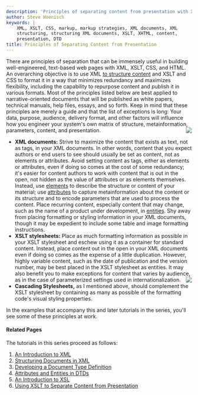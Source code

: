 ```yaml
---
description: 'Principles of separating content from presentation with XML, XSLT, CSS'
author: Steve Hoenisch
keywords: |
    XML, XSLT, CSS, markup, markup strategies, XML documents, XML
    structuring, structuring XML documents, XSLT, XHTML, content,
    presentation, DTD
title: Principles of Separating Content from Presentation
---
```





There are principles of separation that can be immensely useful in
building well-engineered, text-based web pages with XML, XSLT, CSS, and
HTML. An overarching objective is to use XML [to structure
content](structuring_docs.html) and XSLT and CSS to format it in a way
that minimizes redundancy and maximizes flexibility, including the
capability to repurpose content and publish it in various formats. Most
of the principles listed below are best applied to narrative-oriented
documents that will be published as white papers, technical manuals,
help files, essays, and so forth. Keep in mind that these principles are
merely a guide and that the list of exceptions is long: Your data,
purpose, audience, delivery format, and other factors will influence how
you engineer your system's own matrix of structure, metainformation,
parameters, content, and presentation.
<img src="/images/B0000667G4.jpg" align="right" />





-   **XML documents:** Strive to maximize the content that exists as
    text, not as tags, in your XML documents. In other words, content
    that you expect authors or end users to see should usually be set as
    content, not as elements or attributes. Avoid setting content as
    tags, either as elements or attributes, even if doing so comes at
    the cost of some redundancy; it's easier for content authors to work
    with content that is out in the open, not hidden as the value of
    attributes or as elements themselves. Instead, use
    [elements](dtd1.html#section-Declaring-Elements-and-their-Contents)
    to describe the structure or content of your material; use
    [attributes](dtd2.html#section-ATTRIBUTES) to capture
    metainformation about the content or its structure and to encode
    parameters that are used to process the content. Place recurring
    content, especially content that may change, such as the name of a
    product under development, in
    [entities](dtd2.html#section-ENTITIES). Shy away from placing
    formatting or styling information in your XML documents, though it
    may be expedient to include some table and image
    formatting instructions.
-   **XSLT stylesheets:** Place as much formatting information as
    possible in your XSLT stylesheet and eschew using it as a container
    for standard content. Instead, place content out in the open in your
    XML documents even if doing so comes as the expense of a
    little duplication. However, highly variable content, such as the
    date of publication and the version number, may be best placed in
    the XSLT stylesheet as entities. It may also benefit you to make
    exceptions for content that varies by audience, as in the case of
    parameterized settings used in
    internationalization. <img src="/images/0201674874.jpg" align="right" />
-   **Cascading Stylesheets,** as I mentioned above, should complement
    the XSLT stylesheet by containing as many as possible of the
    formatting code's visual styling properties.



In the examples that accompany this and later tutorials in the series,
you'll see some of these principles at work.




#### <i class="fa fa-code"></i> Related Pages



The tutorials in this series proceed as follows:



1.  [An Introduction to XML](xml_intro.html)
2.  [Structuring Documents in XML](structuring_docs.html)
3.  [Developing a Document Type Definition](dtd1.html)
4.  [Attributes and Entities in DTDs](dtd2.html)
5.  [An Introduction to XSL](xsl1.html)
6.  [Using XSLT to Separate Content from Presentation](xsl2.html)


